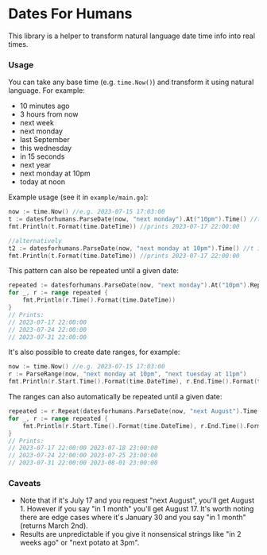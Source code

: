 # Dates For Humans
This library is a helper to transform natural language date time info into real times.

### Usage
You can take any base time (e.g. `time.Now()`) and transform it using natural language. For example:

- 10 minutes ago
- 3 hours from now
- next week
- next monday
- last September
- this wednesday
- in 15 seconds
- next year
- next monday at 10pm
- today at noon

Example usage (see it in `example/main.go`):

```go
now := time.Now() //e.g. 2023-07-15 17:03:00
t := datesforhumans.ParseDate(now, "next monday").At("10pm").Time() //t is a standard time.Time
fmt.Println(t.Format(time.DateTime)) //prints 2023-07-17 22:00:00

//alternatively
t2 := datesforhumans.ParseDate(now, "next monday at 10pm").Time() //t is a standard time.Time
fmt.Println(t.Format(time.DateTime)) //prints 2023-07-17 22:00:00
```

This pattern can also be repeated until a given date:

```go
repeated := datesforhumans.ParseDate(now, "next monday").At("10pm").Repeat(datesforhumans.ParseDate(now, "next August").Time())
for _, r := range repeated {
    fmt.Println(r.Time().Format(time.DateTime))
}
// Prints:
// 2023-07-17 22:00:00
// 2023-07-24 22:00:00
// 2023-07-31 22:00:00
```

It's also possible to create date ranges, for example:

```go
now := time.Now() //e.g. 2023-07-15 17:03:00
r := ParseRange(now, "next monday at 10pm", "next tuesday at 11pm")
fmt.Println(r.Start.Time().Format(time.DateTime), r.End.Time().Format(time.DateTime)) //prints 2023-07-17 22:00:00
```

The ranges can also automatically be repeated until a given date:

```go
repeated := r.Repeat(datesforhumans.ParseDate(now, "next August").Time())
for _, r := range repeated {
    fmt.Println(r.Start.Time().Format(time.DateTime), r.End.Time().Format(time.DateTime))
}
// Prints:
// 2023-07-17 22:00:00 2023-07-18 23:00:00
// 2023-07-24 22:00:00 2023-07-25 23:00:00
// 2023-07-31 22:00:00 2023-08-01 23:00:00
```

### Caveats
- Note that if it's July 17 and you request "next August", you'll get August 1. However if you say "in 1 month" you'll get August 17. It's worth noting there are edge cases where it's January 30 and you say "in 1 month" (returns March 2nd).
- Results are unpredictable if you give it nonsensical strings like "in 2 weeks ago" or "next potato at 3pm".